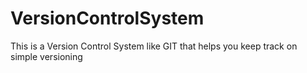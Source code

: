 # VersionControlSystem
This is a Version Control System like GIT that helps you keep track on simple versioning
